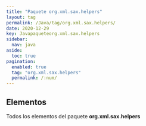 ```yaml
---
title: "Paquete org.xml.sax.helpers"
layout: tag
permalink: /Java/tag/org.xml.sax.helpers/
date: 2020-12-29
key: Javapaqueteorg.xml.sax.helpers
sidebar: 
  nav: java
aside: 
  toc: true
pagination: 
  enabled: true
  tag: "org.xml.sax.helpers"
  permalink: /:num/
---
```


<h2>Elementos</h2>
Todos los elementos del paquete <strong>org.xml.sax.helpers</strong>
